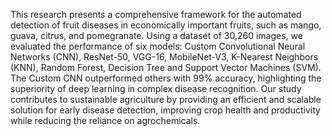 This research presents a comprehensive framework for the automated detection of fruit diseases in economically important fruits, such as mango, guava, citrus, and pomegranate. Using a dataset of 30,260 images, we evaluated the performance of six models: Custom Convolutional Neural Networks (CNN), ResNet-50, VGG-16, MobileNet-V3, K-Nearest Neighbors (KNN), Random Forest, Decision Tree and Support Vector Machines (SVM). The Custom CNN outperformed others with 99% accuracy, highlighting the superiority of deep learning in complex disease recognition. Our study contributes to sustainable agriculture by providing an efficient and scalable solution for early disease detection, improving crop health and productivity while reducing the reliance on agrochemicals.
